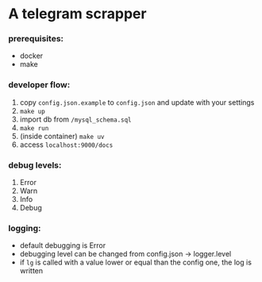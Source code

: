 # A telegram scrapper

### prerequisites:
- docker
- make

### developer flow:
1. copy `config.json.example` to `config.json` and update with your settings
2. `make up`
3. import db from `/mysql_schema.sql`
4. `make run`
5. (inside container) `make uv`
6. access `localhost:9000/docs`

### debug levels:
1. Error
2. Warn
3. Info
4. Debug

### logging:
- default debugging is Error
- debugging level can be changed from config.json -> logger.level
- if `lg` is called with a value lower or equal than the config one,
the log is written
